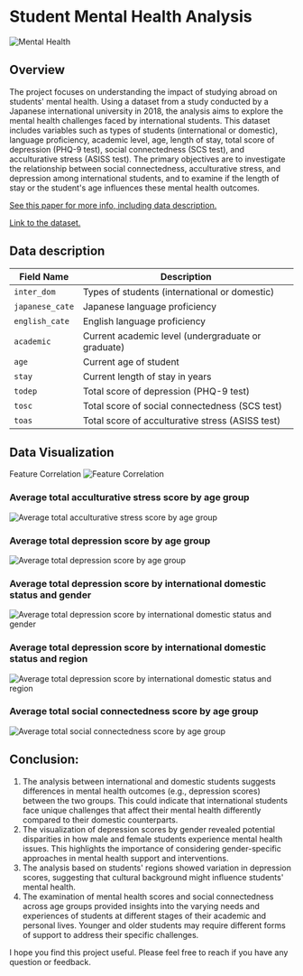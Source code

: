 # Student Mental Health Analysis
![Mental Health](images/mental_health.jpg)

## Overview
The project focuses on understanding the impact of studying abroad on students' mental health. Using a dataset from a study conducted by a Japanese international university in 2018, the analysis aims to explore the mental health challenges faced by international students. This dataset includes variables such as types of students (international or domestic), language proficiency, academic level, age, length of stay, total score of depression (PHQ-9 test), social connectedness (SCS test), and acculturative stress (ASISS test). The primary objectives are to investigate the relationship between social connectedness, acculturative stress, and depression among international students, and to examine if the length of stay or the student's age influences these mental health outcomes.

[See this paper for more info, including data description.](https://www.mdpi.com/2306-5729/4/3/124/htm)

[Link to the dataset.](https://www.mdpi.com/2306-5729/4/3/124/s1)

## Data description
| Field Name    | Description                                      |
| ------------- | ------------------------------------------------ |
| `inter_dom`     | Types of students (international or domestic)   |
| `japanese_cate` | Japanese language proficiency                    |
| `english_cate`  | English language proficiency                     |
| `academic`      | Current academic level (undergraduate or graduate) |
| `age`           | Current age of student                           |
| `stay`          | Current length of stay in years                  |
| `todep`         | Total score of depression (PHQ-9 test)           |
| `tosc`          | Total score of social connectedness (SCS test)   |
| `toas`          | Total score of acculturative stress (ASISS test) |

## Data Visualization
Feature Correlation
![Feature Correlation](images/feature_correlation.png)

### Average total acculturative stress score by age group
![Average total acculturative stress score by age group](images/average_total_acculturative_strees_score_by_age_group.png)

### Average total depression score by age group
![Average total depression score by age group](images/average_total_depression_score_by_age_group.png)

### Average total depression score by international domestic status and gender
![Average total depression score by international domestic status and gender](images/average_total_depression_score_by_international_domestic_status_and_gender.png)

### Average total depression score by international domestic status and region
![Average total depression score by international domestic status and region](images/average_total_depression_score_by_international_domestic_status_and_region.png)

### Average total social connectedness score by age group
![Average total social connectedness score by age group](images/average_total_social_connectedness_score_by_age_group.png)

## Conclusion:
1) The analysis between international and domestic students suggests differences in mental health outcomes (e.g., depression scores) between the two groups. This could indicate that international students face unique challenges that affect their mental health differently compared to their domestic counterparts.
2) The visualization of depression scores by gender revealed potential disparities in how male and female students experience mental health issues. This highlights the importance of considering gender-specific approaches in mental health support and interventions.
3) The analysis based on students' regions showed variation in depression scores, suggesting that cultural background might influence students' mental health.
4) The examination of mental health scores and social connectedness across age groups provided insights into the varying needs and experiences of students at different stages of their academic and personal lives. Younger and older students may require different forms of support to address their specific challenges.

I hope you find this project useful. Please feel free to reach if you have any question or feedback.

